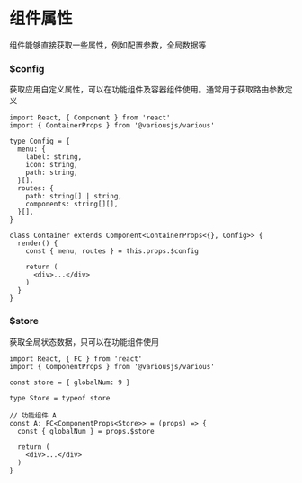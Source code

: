 # 组件属性

组件能够直接获取一些属性，例如配置参数，全局数据等

### $config

获取应用自定义属性，可以在功能组件及容器组件使用。通常用于获取路由参数定义

```tsx
import React, { Component } from 'react'
import { ContainerProps } from '@variousjs/various'

type Config = {
  menu: {
    label: string,
    icon: string,
    path: string,
  }[],
  routes: {
    path: string[] | string,
    components: string[][],
  }[],
}

class Container extends Component<ContainerProps<{}, Config>> {
  render() {
    const { menu, routes } = this.props.$config

    return (
      <div>...</div>
    )
  }
}
```

### $store

获取全局状态数据，只可以在功能组件使用

```tsx
import React, { FC } from 'react'
import { ComponentProps } from '@variousjs/various'

const store = { globalNum: 9 }

type Store = typeof store

// 功能组件 A
const A: FC<ComponentProps<Store>> = (props) => {
  const { globalNum } = props.$store

  return (
    <div>...</div>
  )
}
```
